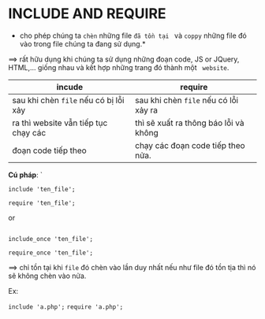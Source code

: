 
# INCLUDE AND REQUIRE

* cho phép chúng ta ` chèn ` những file `đã tồn tại ` và `coppy` những file đó vào trong file chúng ta đang sử dụng.*

==> rất hữu dụng khi chúng ta sử dụng những đoạn code, JS or JQuery, HTML,... giống nhau và kết hợp những trang đó thành một ` website`.

| incude|require|
|-------|-------|
|sau khi chèn `file` nếu có bị lỗi xảy| sau khi chèn `file` nếu có lỗi xảy ra
ra thì website vẫn tiếp tục chạy các|thì sẽ xuất ra thông báo lỗi và không
đoạn code tiếp theo|chạy các đoạn code tiếp theo nửa.|

**Cú pháp**: `
```
include 'ten_file';

require 'ten_file';

```

or

```

include_once 'ten_file';

require_once 'ten_file';

```

==> chỉ tồn tại khi  `file` đó chèn vào  lần duy nhất nếu như file đó tồn tịa thì nó sẽ không chèn vào nửa.

Ex: 

`include 'a.php';`
`require 'a.php';`
